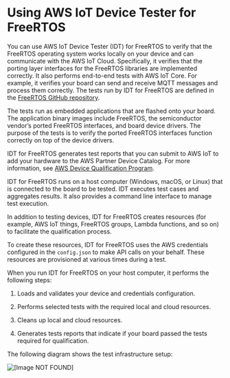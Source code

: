 # Using AWS IoT Device Tester for FreeRTOS<a name="device-tester-for-freertos-ug"></a>

You can use AWS IoT Device Tester \(IDT\) for FreeRTOS to verify that the FreeRTOS operating system works locally on your device and can communicate with the AWS IoT Cloud\. Specifically, it verifies that the porting layer interfaces for the FreeRTOS libraries are implemented correctly\. It also performs end\-to\-end tests with AWS IoT Core\. For example, it verifies your board can send and receive MQTT messages and process them correctly\. The tests run by IDT for FreeRTOS are defined in the [FreeRTOS GitHub repository](https://github.com/aws/amazon-freertos)\.

The tests run as embedded applications that are flashed onto your board\. The application binary images include FreeRTOS, the semiconductor vendor’s ported FreeRTOS interfaces, and board device drivers\. The purpose of the tests is to verify the ported FreeRTOS interfaces function correctly on top of the device drivers\. 

IDT for FreeRTOS generates test reports that you can submit to AWS IoT to add your hardware to the AWS Partner Device Catalog\. For more information, see [AWS Device Qualification Program](https://aws.amazon.com/partners/dqp/)\.

IDT for FreeRTOS runs on a host computer \(Windows, macOS, or Linux\) that is connected to the board to be tested\. IDT executes test cases and aggregates results\. It also provides a command line interface to manage test execution\.

In addition to testing devices, IDT for FreeRTOS creates resources \(for example, AWS IoT things, FreeRTOS groups, Lambda functions, and so on\) to facilitate the qualification process\.

To create these resources, IDT for FreeRTOS uses the AWS credentials configured in the `config.json` to make API calls on your behalf\. These resources are provisioned at various times during a test\.

When you run IDT for FreeRTOS on your host computer, it performs the following steps:

1. Loads and validates your device and credentials configuration\.

1. Performs selected tests with the required local and cloud resources\.

1. Cleans up local and cloud resources\.

1. Generates tests reports that indicate if your board passed the tests required for qualification\.

The following diagram shows the test infrastructure setup:

![\[Image NOT FOUND\]](http://docs.aws.amazon.com/freertos/latest/userguide/images/devicetester_afr.png)